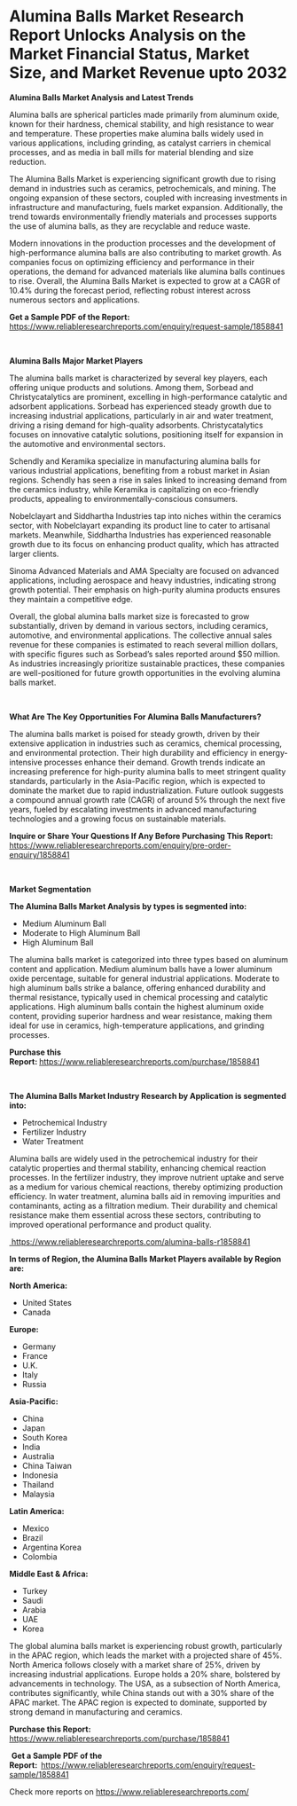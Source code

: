 <p><h1>Alumina Balls Market Research Report Unlocks Analysis on the Market Financial Status, Market Size, and Market Revenue upto 2032</h1></p><p><strong>Alumina Balls Market Analysis and Latest Trends</strong></p>
<p><p>Alumina balls are spherical particles made primarily from aluminum oxide, known for their hardness, chemical stability, and high resistance to wear and temperature. These properties make alumina balls widely used in various applications, including grinding, as catalyst carriers in chemical processes, and as media in ball mills for material blending and size reduction.</p><p>The Alumina Balls Market is experiencing significant growth due to rising demand in industries such as ceramics, petrochemicals, and mining. The ongoing expansion of these sectors, coupled with increasing investments in infrastructure and manufacturing, fuels market expansion. Additionally, the trend towards environmentally friendly materials and processes supports the use of alumina balls, as they are recyclable and reduce waste.</p><p>Modern innovations in the production processes and the development of high-performance alumina balls are also contributing to market growth. As companies focus on optimizing efficiency and performance in their operations, the demand for advanced materials like alumina balls continues to rise. Overall, the Alumina Balls Market is expected to grow at a CAGR of 10.4% during the forecast period, reflecting robust interest across numerous sectors and applications.</p></p>
<p><strong>Get a Sample PDF of the Report:&nbsp;</strong> <a href="https://www.reliableresearchreports.com/enquiry/request-sample/1858841?utm_campaign=2219&utm_medium=2&utm_source=Github&utm_content=ia&utm_term=01042025&utm_id=alumina-balls">https://www.reliableresearchreports.com/enquiry/request-sample/1858841</a></p>
<p>&nbsp;</p>
<p><strong>Alumina Balls Major Market Players</strong></p>
<p><p>The alumina balls market is characterized by several key players, each offering unique products and solutions. Among them, Sorbead and Christycatalytics are prominent, excelling in high-performance catalytic and adsorbent applications. Sorbead has experienced steady growth due to increasing industrial applications, particularly in air and water treatment, driving a rising demand for high-quality adsorbents. Christycatalytics focuses on innovative catalytic solutions, positioning itself for expansion in the automotive and environmental sectors.</p><p>Schendly and Keramika specialize in manufacturing alumina balls for various industrial applications, benefiting from a robust market in Asian regions. Schendly has seen a rise in sales linked to increasing demand from the ceramics industry, while Keramika is capitalizing on eco-friendly products, appealing to environmentally-conscious consumers.</p><p>Nobelclayart and Siddhartha Industries tap into niches within the ceramics sector, with Nobelclayart expanding its product line to cater to artisanal markets. Meanwhile, Siddhartha Industries has experienced reasonable growth due to its focus on enhancing product quality, which has attracted larger clients.</p><p>Sinoma Advanced Materials and AMA Specialty are focused on advanced applications, including aerospace and heavy industries, indicating strong growth potential. Their emphasis on high-purity alumina products ensures they maintain a competitive edge.</p><p>Overall, the global alumina balls market size is forecasted to grow substantially, driven by demand in various sectors, including ceramics, automotive, and environmental applications. The collective annual sales revenue for these companies is estimated to reach several million dollars, with specific figures such as Sorbead’s sales reported around $50 million. As industries increasingly prioritize sustainable practices, these companies are well-positioned for future growth opportunities in the evolving alumina balls market.</p></p>
<p>&nbsp;</p>
<p><strong>What Are The Key Opportunities For Alumina Balls Manufacturers?</strong></p>
<p><p>The alumina balls market is poised for steady growth, driven by their extensive application in industries such as ceramics, chemical processing, and environmental protection. Their high durability and efficiency in energy-intensive processes enhance their demand. Growth trends indicate an increasing preference for high-purity alumina balls to meet stringent quality standards, particularly in the Asia-Pacific region, which is expected to dominate the market due to rapid industrialization. Future outlook suggests a compound annual growth rate (CAGR) of around 5% through the next five years, fueled by escalating investments in advanced manufacturing technologies and a growing focus on sustainable materials.</p></p>
<p><strong>Inquire or Share Your Questions If Any Before Purchasing This Report:</strong> <a href="https://www.reliableresearchreports.com/enquiry/pre-order-enquiry/1858841?utm_campaign=2219&utm_medium=2&utm_source=Github&utm_content=ia&utm_term=01042025&utm_id=alumina-balls">https://www.reliableresearchreports.com/enquiry/pre-order-enquiry/1858841</a></p>
<p>&nbsp;</p>
<p><strong>Market Segmentation</strong></p>
<p><strong>The Alumina Balls Market Analysis by types is segmented into:</strong></p>
<p><ul><li>Medium Aluminum Ball</li><li>Moderate to High Aluminum Ball</li><li>High Aluminum Ball</li></ul></p>
<p><p>The alumina balls market is categorized into three types based on aluminum content and application. Medium aluminum balls have a lower aluminum oxide percentage, suitable for general industrial applications. Moderate to high aluminum balls strike a balance, offering enhanced durability and thermal resistance, typically used in chemical processing and catalytic applications. High aluminum balls contain the highest aluminum oxide content, providing superior hardness and wear resistance, making them ideal for use in ceramics, high-temperature applications, and grinding processes.</p></p>
<p><strong>Purchase this Report:&nbsp;</strong><a href="https://www.reliableresearchreports.com/purchase/1858841?utm_campaign=2219&utm_medium=2&utm_source=Github&utm_content=ia&utm_term=01042025&utm_id=alumina-balls">https://www.reliableresearchreports.com/purchase/1858841</a></p>
<p>&nbsp;</p>
<p><strong>The Alumina Balls Market Industry Research by Application is segmented into:</strong></p>
<p><ul><li>Petrochemical Industry</li><li>Fertilizer Industry</li><li>Water Treatment</li></ul></p>
<p><p>Alumina balls are widely used in the petrochemical industry for their catalytic properties and thermal stability, enhancing chemical reaction processes. In the fertilizer industry, they improve nutrient uptake and serve as a medium for various chemical reactions, thereby optimizing production efficiency. In water treatment, alumina balls aid in removing impurities and contaminants, acting as a filtration medium. Their durability and chemical resistance make them essential across these sectors, contributing to improved operational performance and product quality.</p></p>
<p><a href="https://www.reliableresearchreports.com/alumina-balls-r1858841?utm_campaign=2219&utm_medium=2&utm_source=Github&utm_content=ia&utm_term=01042025&utm_id=alumina-balls">&nbsp;https://www.reliableresearchreports.com/alumina-balls-r1858841</a></p>
<p><strong>In terms of Region, the Alumina Balls Market Players available by Region are:</strong></p>
<p>
    <p> <strong> North America: </strong>
        <ul>
            <li>United States</li>
            <li>Canada</li>
        </ul>
        </p> 
    <p> <strong> Europe: </strong>
        <ul>
            <li>Germany</li>
            <li>France</li>
            <li>U.K.</li>
            <li>Italy</li>
            <li>Russia</li>
        </ul>
        </p> 
    <p> <strong> Asia-Pacific: </strong>
        <ul>
            <li>China</li>
            <li>Japan</li>
            <li>South Korea</li>
            <li>India</li>
            <li>Australia</li>
            <li>China Taiwan</li>
            <li>Indonesia</li>
            <li>Thailand</li>
            <li>Malaysia</li>
        </ul>
        </p> 
    <p> <strong> Latin America: </strong>
        <ul>
            <li>Mexico</li>
            <li>Brazil</li>
            <li>Argentina Korea</li>
            <li>Colombia</li>
        </ul>
        </p> 
    <p> <strong> Middle East & Africa: </strong>
        <ul>
            <li>Turkey</li>
            <li>Saudi</li>
            <li>Arabia</li>
            <li>UAE</li>
            <li>Korea</li>
        </ul>
    </p>
    </p>
<p><p>The global alumina balls market is experiencing robust growth, particularly in the APAC region, which leads the market with a projected share of 45%. North America follows closely with a market share of 25%, driven by increasing industrial applications. Europe holds a 20% share, bolstered by advancements in technology. The USA, as a subsection of North America, contributes significantly, while China stands out with a 30% share of the APAC market. The APAC region is expected to dominate, supported by strong demand in manufacturing and ceramics.</p></p>
<p><strong>Purchase this Report: </strong><a href="https://www.reliableresearchreports.com/purchase/1858841?utm_campaign=2219&utm_medium=2&utm_source=Github&utm_content=ia&utm_term=01042025&utm_id=alumina-balls">https://www.reliableresearchreports.com/purchase/1858841</a></p>
<p>&nbsp;<strong>Get a Sample PDF of the Report:&nbsp;&nbsp;</strong><a href="https://www.reliableresearchreports.com/enquiry/request-sample/1858841?utm_campaign=2219&utm_medium=2&utm_source=Github&utm_content=ia&utm_term=01042025&utm_id=alumina-balls">https://www.reliableresearchreports.com/enquiry/request-sample/1858841</a></p>
<p><strong></strong></p>
<p>Check more reports on <a href="https://www.reliableresearchreports.com/?utm_campaign=2219&utm_medium=2&utm_source=Github&utm_content=ia&utm_term=01042025&utm_id=alumina-balls">https://www.reliableresearchreports.com/</a></p>